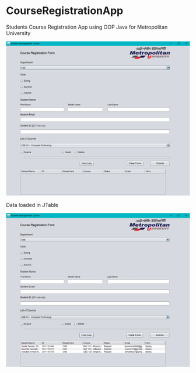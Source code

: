 # CourseRegistrationApp
 Students Course Registration App using OOP Java for Metropolitan University 
 
 <img src="DemoView.png">
 
 Data loaded in JTable 
 
 <img src="DemoViewData.png">
